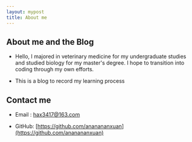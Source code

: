 ```yaml
---
layout: mypost
title: About me
---
```


## About me and the Blog

 - Hello, I majored in veterinary medicine for my undergraduate studies and studied biology for my master's degree. I hope to transition into coding through my own efforts. 

 - This is a blog to record my learning process




## Contact me

- Email&nbsp;: [hax3417@163.com](mailto:hax3417@163.com)

- GitHub: [https://github.com/ananananxuan](https://github.com/ananananxuan)
